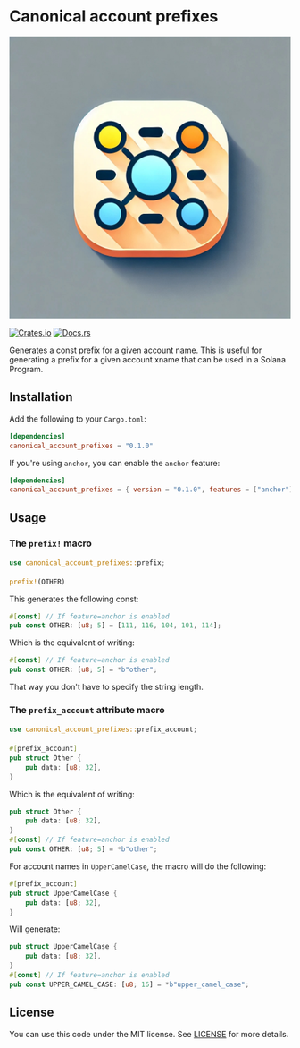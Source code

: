 # Canonical account prefixes

![Logo](./images/MIN.jpg)

[![Crates.io](https://img.shields.io/crates/v/canonical_account_prefixes)](https://crates.io/crates/canonical_account_prefixes)
[![Docs.rs](https://docs.rs/canonical-account-prefixes/badge.svg)](https://docs.rs/canonical-account-prefixes)

Generates a const prefix for a given account name. This is useful for generating
a prefix for a given account xname that can be used in a Solana Program.

## Installation

Add the following to your `Cargo.toml`:

```toml
[dependencies]
canonical_account_prefixes = "0.1.0"
```

If you're using `anchor`, you can enable the `anchor` feature:

```toml
[dependencies]
canonical_account_prefixes = { version = "0.1.0", features = ["anchor"] }
```

## Usage

### The `prefix!` macro

```rust
use canonical_account_prefixes::prefix;

prefix!(OTHER)
```

This generates the following const:

```rust
#[const] // If feature=anchor is enabled
pub const OTHER: [u8; 5] = [111, 116, 104, 101, 114];
```

Which is the equivalent of writing:

```rust
#[const] // If feature=anchor is enabled
pub const OTHER: [u8; 5] = *b"other";
```

That way you don't have to specify the string length.

### The `prefix_account` attribute macro

```rust
use canonical_account_prefixes::prefix_account;

#[prefix_account]
pub struct Other {
    pub data: [u8; 32],
}
```

Which is the equivalent of writing:

```rust
pub struct Other {
    pub data: [u8; 32],
}
#[const] // If feature=anchor is enabled
pub const OTHER: [u8; 5] = *b"other";
```

For account names in `UpperCamelCase`, the macro will do the following:

```rust
#[prefix_account]
pub struct UpperCamelCase {
    pub data: [u8; 32],
}
```

Will generate:

```rust
pub struct UpperCamelCase {
    pub data: [u8; 32],
}
#[const] // If feature=anchor is enabled
pub const UPPER_CAMEL_CASE: [u8; 16] = *b"upper_camel_case";
```

## License

You can use this code under the MIT license. See [LICENSE](./LICENSE.md) for more details.
